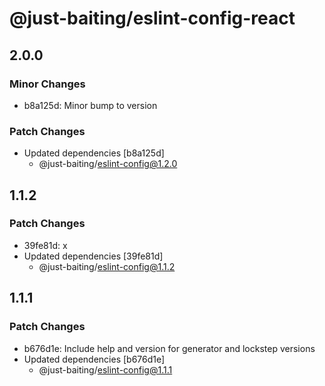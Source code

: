 # @just-baiting/eslint-config-react

## 2.0.0

### Minor Changes

- b8a125d: Minor bump to version

### Patch Changes

- Updated dependencies [b8a125d]
  - @just-baiting/eslint-config@1.2.0

## 1.1.2

### Patch Changes

- 39fe81d: x
- Updated dependencies [39fe81d]
  - @just-baiting/eslint-config@1.1.2

## 1.1.1

### Patch Changes

- b676d1e: Include help and version for generator and lockstep versions
- Updated dependencies [b676d1e]
  - @just-baiting/eslint-config@1.1.1
